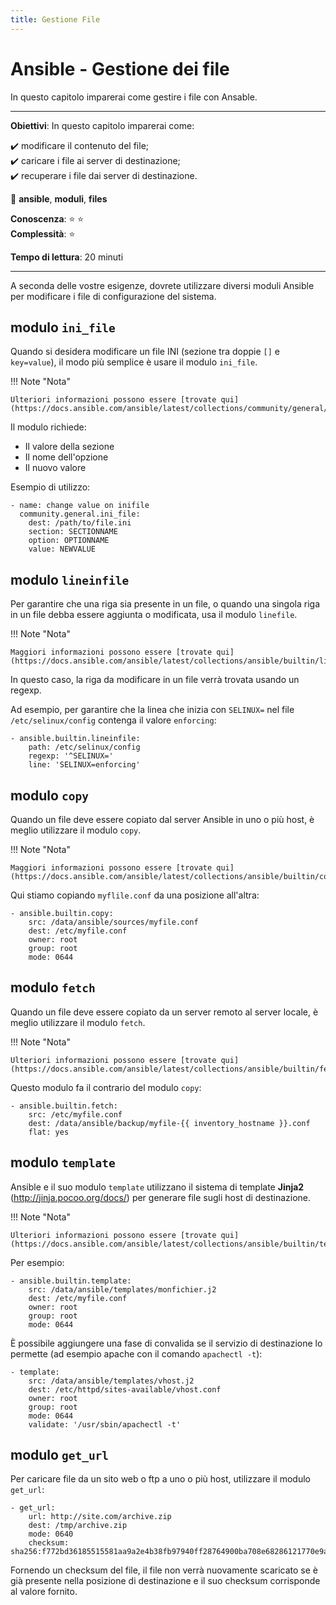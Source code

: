 ```yaml
---
title: Gestione File
---
```


# Ansible - Gestione dei file

In questo capitolo imparerai come gestire i file con Ansable.

****

**Obiettivi**: In questo capitolo imparerai come:

:heavy_check_mark: modificare il contenuto del file;       
:heavy_check_mark: caricare i file ai server di destinazione;   
:heavy_check_mark: recuperare i file dai server di destinazione.

:checkered_flag: **ansible**, **moduli**, **files**

**Conoscenza**: :star: :star:     
**Complessità**: :star:

**Tempo di lettura**: 20 minuti

****

A seconda delle vostre esigenze, dovrete utilizzare diversi moduli Ansible per modificare i file di configurazione del sistema.

## modulo `ini_file`

Quando si desidera modificare un file INI (sezione tra doppie `[]` e `key=value`), il modo più semplice è usare il modulo `ini_file`.

!!! Note "Nota"

    Ulteriori informazioni possono essere [trovate qui](https://docs.ansible.com/ansible/latest/collections/community/general/ini_file_module.html).

Il modulo richiede:

* Il valore della sezione
* Il nome dell'opzione
* Il nuovo valore

Esempio di utilizzo:

```
- name: change value on inifile
  community.general.ini_file:
    dest: /path/to/file.ini
    section: SECTIONNAME
    option: OPTIONNAME
    value: NEWVALUE
```

## modulo `lineinfile`

Per garantire che una riga sia presente in un file, o quando una singola riga in un file debba essere aggiunta o modificata, usa il modulo `linefile`.

!!! Note "Nota"

    Maggiori informazioni possono essere [trovate qui](https://docs.ansible.com/ansible/latest/collections/ansible/builtin/lineinfile_module.html).

In questo caso, la riga da modificare in un file verrà trovata usando un regexp.

Ad esempio, per garantire che la linea che inizia con `SELINUX=` nel file `/etc/selinux/config` contenga il valore `enforcing`:

```
- ansible.builtin.lineinfile:
    path: /etc/selinux/config
    regexp: '^SELINUX='
    line: 'SELINUX=enforcing'
```

## modulo `copy`

Quando un file deve essere copiato dal server Ansible in uno o più host, è meglio utilizzare il modulo `copy`.

!!! Note "Nota"

    Maggiori informazioni possono essere [trovate qui](https://docs.ansible.com/ansible/latest/collections/ansible/builtin/copy_module.html).

Qui stiamo copiando `myflile.conf` da una posizione all'altra:

```
- ansible.builtin.copy:
    src: /data/ansible/sources/myfile.conf
    dest: /etc/myfile.conf
    owner: root
    group: root
    mode: 0644
```

## modulo `fetch`

Quando un file deve essere copiato da un server remoto al server locale, è meglio utilizzare il modulo `fetch`.

!!! Note "Nota"

    Ulteriori informazioni possono essere [trovate qui](https://docs.ansible.com/ansible/latest/collections/ansible/builtin/fetch_module.html).

Questo modulo fa il contrario del modulo `copy`:

```
- ansible.builtin.fetch:
    src: /etc/myfile.conf
    dest: /data/ansible/backup/myfile-{{ inventory_hostname }}.conf
    flat: yes
```

## modulo `template`

Ansible e il suo modulo `template` utilizzano il sistema di template **Jinja2** (http://jinja.pocoo.org/docs/) per generare file sugli host di destinazione.

!!! Note "Nota"

    Ulteriori informazioni possono essere [trovate qui](https://docs.ansible.com/ansible/latest/collections/ansible/builtin/template_module.html).

Per esempio:

```
- ansible.builtin.template:
    src: /data/ansible/templates/monfichier.j2
    dest: /etc/myfile.conf
    owner: root
    group: root
    mode: 0644
```

È possibile aggiungere una fase di convalida se il servizio di destinazione lo permette (ad esempio apache con il comando `apachectl -t`):

```
- template:
    src: /data/ansible/templates/vhost.j2
    dest: /etc/httpd/sites-available/vhost.conf
    owner: root
    group: root
    mode: 0644
    validate: '/usr/sbin/apachectl -t'
```

## modulo `get_url`

Per caricare file da un sito web o ftp a uno o più host, utilizzare il modulo `get_url`:

```
- get_url:
    url: http://site.com/archive.zip
    dest: /tmp/archive.zip
    mode: 0640
    checksum: sha256:f772bd36185515581aa9a2e4b38fb97940ff28764900ba708e68286121770e9a
```

Fornendo un checksum del file, il file non verrà nuovamente scaricato se è già presente nella posizione di destinazione e il suo checksum corrisponde al valore fornito.
